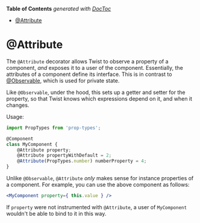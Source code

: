 <!-- START doctoc generated TOC please keep comment here to allow auto update -->
<!-- DON'T EDIT THIS SECTION, INSTEAD RE-RUN doctoc TO UPDATE -->
**Table of Contents**  *generated with [DocToc](https://github.com/thlorenz/doctoc)*

- [@Attribute](#attribute)

<!-- END doctoc generated TOC please keep comment here to allow auto update -->

# @Attribute

The `@Attribute` decorator allows Twist to observe a property of a component, _and_ exposes it to a user of the component. Essentially, the attributes of a component define its interface. This is in contrast to [@Observable](../decorators/observable), which is used for private state.

Like `@Observable`, under the hood, this sets up a getter and setter for the property, so that Twist knows which expressions depend on it, and when it changes. 

Usage:

```jsx
import PropTypes from 'prop-types';

@Component
class MyComponent {
    @Attribute property;
    @Attribute propertyWithDefault = 2;
    @Attribute(PropTypes.number) numberProperty = 4;
}
```

Unlike `@Observable`, `@Attribute` _only_ makes sense for instance properties of a component. For example, you can use the above component as follows:

```jsx
<MyComponent property={ this.value } />
```

If `property` were not instrumented with `@Attribute`, a user of `MyComponent` wouldn't be able to bind to it in this way.
